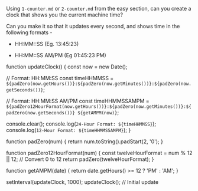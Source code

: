 Using `1-counter.md` or `2-counter.md` from the easy section, can you create a
clock that shows you the current machine time?

Can you make it so that it updates every second, and shows time in the following formats - 

 - HH:MM::SS (Eg. 13:45:23)

 - HH:MM::SS AM/PM (Eg 01:45:23 PM)


function updateClock() {
  const now = new Date();

  // Format: HH:MM:SS
  const timeHHMMSS = `${padZero(now.getHours())}:${padZero(now.getMinutes())}:${padZero(now.getSeconds())}`;

  // Format: HH:MM:SS AM/PM
  const timeHHMMSSAMPM = `${padZero12HourFormat(now.getHours())}:${padZero(now.getMinutes())}:${padZero(now.getSeconds())} ${getAMPM(now)}`;

  console.clear();
  console.log(`24-Hour Format: ${timeHHMMSS}`);
  console.log(`12-Hour Format: ${timeHHMMSSAMPM}`);
}

function padZero(num) {
  return num.toString().padStart(2, '0');
}

function padZero12HourFormat(num) {
  const twelveHourFormat = num % 12 || 12; // Convert 0 to 12
  return padZero(twelveHourFormat);
}

function getAMPM(date) {
  return date.getHours() >= 12 ? 'PM' : 'AM';
}

setInterval(updateClock, 1000);
updateClock(); // Initial update
